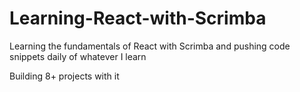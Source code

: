 # Learning-React-with-Scrimba
Learning the fundamentals of React with Scrimba and pushing code snippets daily of whatever I learn

Building 8+ projects with it
